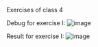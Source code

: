 Exercises of class 4

Debug for exercise I:
![image](https://github.com/fengyihuai/Learn_Python/raw/master/class4_5/screenshots_c4/I_debug.png)

Result for exercise I:
![image](https://github.com/fengyihuai/Learn_Python/raw/master/class4_5/screenshots_c4/I_result.png)
